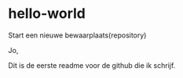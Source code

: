 # hello-world
Start een nieuwe bewaarplaats(repository)

Jo,

Dit is de eerste readme voor de github die ik schrijf.

